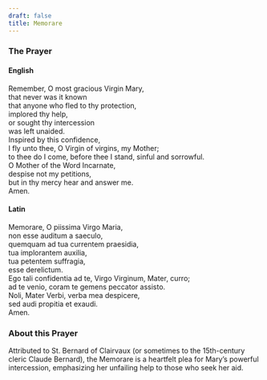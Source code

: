 ```yaml
---
draft: false
title: Memorare
---
```


### The Prayer

#### English

Remember, O most gracious Virgin Mary,  
that never was it known  
that anyone who fled to thy protection,  
implored thy help,  
or sought thy intercession  
was left unaided.  
Inspired by this confidence,  
I fly unto thee, O Virgin of virgins, my Mother;  
to thee do I come, before thee I stand, sinful and sorrowful.  
O Mother of the Word Incarnate,  
despise not my petitions,  
but in thy mercy hear and answer me.  
Amen.

#### Latin

Memorare, O piissima Virgo Maria,  
non esse auditum a saeculo,  
quemquam ad tua currentem praesidia,  
tua implorantem auxilia,  
tua petentem suffragia,  
esse derelictum.  
Ego tali confidentia ad te, Virgo Virginum, Mater, curro;  
ad te venio, coram te gemens peccator assisto.  
Noli, Mater Verbi, verba mea despicere,  
sed audi propitia et exaudi.  
Amen.

### About this Prayer

Attributed to St. Bernard of Clairvaux (or sometimes to the 15th-century cleric Claude Bernard), the Memorare is a heartfelt plea for Mary’s powerful intercession, emphasizing her unfailing help to those who seek her aid.
